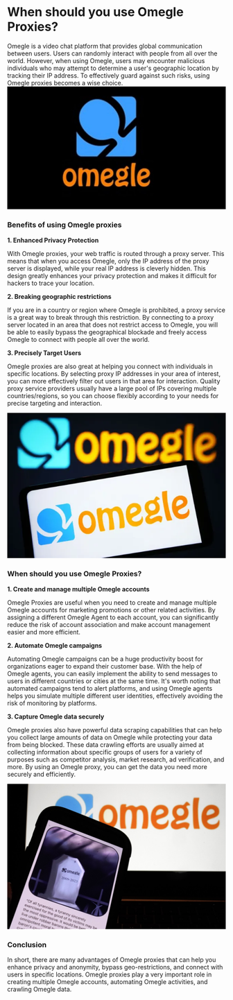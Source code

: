 # When should you use Omegle Proxies?
Omegle is a video chat platform that provides global communication between users. Users can randomly interact with people from all over the world. However, when using Omegle, users may encounter malicious individuals who may attempt to determine a user's geographic location by tracking their IP address. To effectively guard against such risks, using Omegle proxies becomes a wise choice.
![proxy IP](https://github.com/IPXProxy/Types-of-proxy-servers/blob/main/Omegle%20Proxies1.png)

<h3>Benefits of using Omegle proxies</h3>

**1. Enhanced Privacy Protection**

With Omegle proxies, your web traffic is routed through a proxy server. This means that when you access Omegle, only the IP address of the proxy server is displayed, while your real IP address is cleverly hidden. This design greatly enhances your privacy protection and makes it difficult for hackers to trace your location.

**2. Breaking geographic restrictions**

If you are in a country or region where Omegle is prohibited, a proxy service is a great way to break through this restriction. By connecting to a proxy server located in an area that does not restrict access to Omegle, you will be able to easily bypass the geographical blockade and freely access Omegle to connect with people all over the world.

**3. Precisely Target Users**

Omegle proxies are also great at helping you connect with individuals in specific locations. By selecting proxy IP addresses in your area of interest, you can more effectively filter out users in that area for interaction. Quality proxy service providers usually have a large pool of IPs covering multiple countries/regions, so you can choose flexibly according to your needs for precise targeting and interaction.

![proxy IP](https://github.com/IPXProxy/Types-of-proxy-servers/blob/main/Omegle%20Proxies2.png)
<h3>When should you use Omegle Proxies?</h3>

**1. Create and manage multiple Omegle accounts**

Omegle Proxies are useful when you need to create and manage multiple Omegle accounts for marketing promotions or other related activities. By assigning a different Omegle Agent to each account, you can significantly reduce the risk of account association and make account management easier and more efficient.

**2. Automate Omegle campaigns**

Automating Omegle campaigns can be a huge productivity boost for organizations eager to expand their customer base. With the help of Omegle agents, you can easily implement the ability to send messages to users in different countries or cities at the same time. It's worth noting that automated campaigns tend to alert platforms, and using Omegle agents helps you simulate multiple different user identities, effectively avoiding the risk of monitoring by platforms.

**3. Capture Omegle data securely**

Omegle proxies also have powerful data scraping capabilities that can help you collect large amounts of data on Omegle while protecting your data from being blocked. These data crawling efforts are usually aimed at collecting information about specific groups of users for a variety of purposes such as competitor analysis, market research, ad verification, and more. By using an Omegle proxy, you can get the data you need more securely and efficiently.

![proxy IP](https://github.com/IPXProxy/Types-of-proxy-servers/blob/main/Omegle%20Proxies3.png)

<h3>Conclusion</h3>
In short, there are many advantages of Omegle proxies that can help you enhance privacy and anonymity, bypass geo-restrictions, and connect with users in specific locations. Omegle proxies play a very important role in creating multiple Omegle accounts, automating Omegle activities, and crawling Omegle data.

